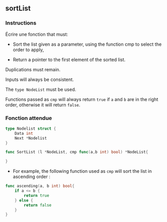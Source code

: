 ## sortList

### Instructions

Écrire une fonction that must:

- Sort the list given as a parameter, using the function cmp to select the order to apply,

- Return a pointer to the first element of the sorted list.

Duplications must remain.

Inputs will always be consistent.

The `type NodeList` must be used.

Functions passed as `cmp` will always return `true` if `a` and `b` are in the right order, otherwise it will return `false`.

### Fonction attendue

```go
type Nodelist struct {
	Data int
	Next *Nodelist
}

func SortList (l *NodeList, cmp func(a,b int) bool) *NodeList{

}
```

- For example, the following function used as `cmp` will sort the list in ascending order :

```go
func ascending(a, b int) bool{
	if a <= b {
		return true
	} else {
		return false
	}
}
```
